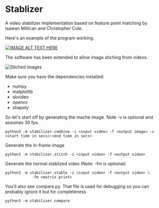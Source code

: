 # Stablizer

A video stabilizer implementation based on feature point matching by Isawan Millican and Christopher Cole.

Here's an example of the program working.

[![IMAGE ALT TEXT HERE](http://img.youtube.com/vi/jjOkjbpqEg/0.jpg)](http://www.youtube.com/watch?v=jjOkjbpqEgA)

The software has been extended to allow image stiching from videos.

![Stiched images](https://isawan.net/fileshare/drone.jpg)


Make sure you have the dependencies installed:
* numpy 
* matplotlib
* skvideo
* opencv
* shapely

So let's start off by generating the mache image. Note -v is optional and assumes 30 fps.

    python3 -m stabilizer.combine -i <input video> -f <output image> -v <start time in secs>:<end time in secs>

Generate the in-frame image

    python3 -m stabilizer.stitch -i <input video> -f <output video>

Generate the normal stablized video (Note: -fm is optional)

    python3 -m stabilizer.stable -i <input video> -f <output video> \
                -fm <matrix print> 

You'll also see compare.py.
That file is used for debugging so you can probably ignore it but for completeness

    python3 -m stabilizer.compare
